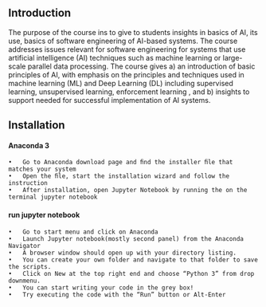 ## Introduction 
The purpose of the course ins to give to students insights in basics of AI,  its use, basics of software engineering of AI-based systems.
The course addresses issues relevant for software engineering for systems that use artificial intelligence (AI) techniques such as machine learning or large-scale parallel data processing. The course gives a) an introduction of basic principles of AI, with emphasis on the principles and techniques used in machine learning (ML) and Deep Learning (DL) including supervised learning, unsupervised learning, enforcement learning , and b) insights to support needed for successful implementation of AI systems.
## Installation 
#### Anaconda 3

```
•	Go to Anaconda download page and ﬁnd the installer ﬁle that matches your system
•	Open the ﬁle, start the installation wizard and follow the instruction
•	After installation, open Jupyter Notebook by running the on the terminal jupyter notebook
```

#### run jupyter notebook

```
•	Go to start menu and click on Anaconda
•	Launch Jupyter notebook(mostly second panel) from the Anaconda Navigator
•	A browser window should open up with your directory listing.
•	You can create your own folder and navigate to that folder to save the scripts.
•	Click on New at the top right end and choose “Python 3” from drop downmenu.
•	You can start writing your code in the grey box!
•	Try executing the code with the “Run” button or Alt-Enter
```
